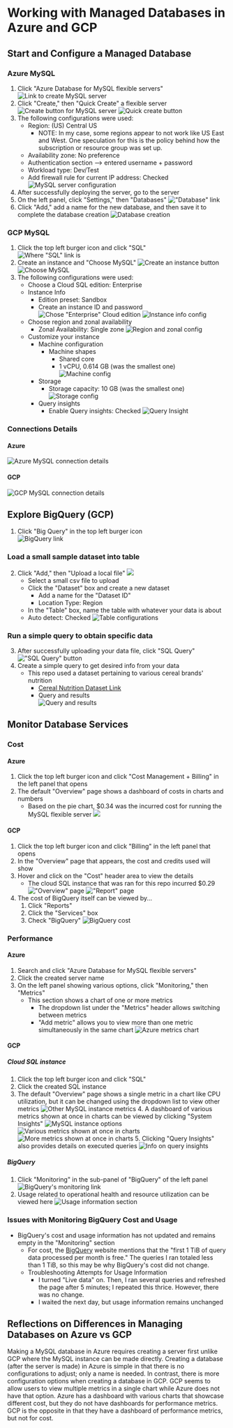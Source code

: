 # Working with Managed Databases in Azure and GCP

## Start and Configure a Managed Database
### Azure MySQL
1. Click "Azure Database for MySQL flexible servers"
![Link to create MySQL server](img/azure/mysql_creation_link.png)
2. Click "Create," then "Quick Create" a flexible server
![Create button for MySQL server](img/azure/create_mysql_server.png)
![Quick create button](img/azure/quick_create.png)
3. The following configurations were used:
    * Region: (US) Central US
        * NOTE: In my case, some regions appear to not work like US East and West. One speculation for this is the policy behind how the subscription or resource group was set up.
    * Availability zone: No preference
    * Authentication section --> entered username + password
    * Workload type: Dev/Test
    * Add firewall rule for current IP address: Checked
![MySQL server configuration](img/azure/server_config.png)
4. After successfully deploying the server, go to the server
5. On the left panel, click "Settings," then "Databases"
!["Database" link](img/azure/db_link.png)
6. Click "Add," add a name for the new database, and then save it to complete the database creation 
![Database creation](img/azure/create_db.png) 

### GCP MySQL
1. Click the top left burger icon and click "SQL"  
![Where "SQL" link is](img/gcp/sql_link.png)
2. Create an instance and "Choose MySQL"
![Create an instance button](img/gcp/create_instance.png)
![Choose MySQL](img/gcp/choose_mysql.png)
3. The following configurations were used:
    * Choose a Cloud SQL edition: Enterprise
    * Instance Info
        * Edition preset: Sandbox
        * Create an instance ID and password
![Chose "Enterprise" Cloud edition](img/gcp/cloud_edition.png)
![Instance info config](img/gcp/instance_info.png)
    * Choose region and zonal availability
        * Zonal Availability: Single zone
![Region and zonal config](img/gcp/region_zone.png)
    * Customize your instance
        * Machine configuration
            * Machine shapes
                * Shared core
                * 1 vCPU, 0.614 GB (was the smallest one)
![Machine config](img/gcp/machine_config.png)
        * Storage
            * Storage capacity: 10 GB (was the smallest one)
![Storage config](img/gcp/storage.png)
        * Query insights
            * Enable Query insights: Checked
![Query Insight](img/gcp/query_insight.png)

### Connections Details
#### Azure
![Azure MySQL connection details](img/azure/connection_details.png)
#### GCP
![GCP MySQL connection details](img/gcp/connection_details.png)

## Explore BigQuery (GCP)
1. Click "Big Query" in the top left burger icon  
![BigQuery link](img/gcp/bigquery/bigquery_link.png)

### Load a small sample dataset into table
2. Click "Add," then "Upload a local file"
![](img/gcp/upload_data.png)
    * Select a small csv file to upload
    * Click the "Dataset" box and create a new dataset
        * Add a name for the "Dataset ID"
        * Location Type: Region
    * In the "Table" box, name the table with whatever your data is about
    * Auto detect: Checked
![Table configurations](img/gcp/bigquery/create_table.png)

### Run a simple query to obtain specific data
3. After successfully uploading your data file, click "SQL Query"
!["SQL Query" button](img/gcp/bigquery/create_query.png)
4. Create a simple query to get desired info from your data
    * This repo used a dataset pertaining to various cereal brands' nutrition
        * [Cereal Nutrition Dataset Link](https://www.kaggle.com/datasets/crawford/80-cereals)
        * Query and results  
![Query and results](img/gcp/bigquery/query_n_results.png)   

## Monitor Database Services
### Cost
#### Azure
1. Click the top left burger icon and click "Cost Management + Billing" in the left panel that opens
2. The default "Overview" page shows a dashboard of costs in charts and numbers
    * Based on the pie chart, $0.34 was the incurred cost for running the MySQL flexible server 
![](img/azure/monitoring/cost_dashboard.png)

#### GCP
1. Click the top left burger icon and click "Billing" in the left panel that opens
2. In the "Overview" page that appears, the cost and credits used will show
3. Hover and click on the "Cost" header area to view the details
    * The cloud SQL instance that was ran for this repo incurred $0.29
!["Overview" page](img/gcp/monitoring/cost_overview.png)
!["Report" page](img/gcp/monitoring/cost_report.png)
4. The cost of BigQuery itself can be viewed by...
    1. Click "Reports"
    2. Click the "Services" box
    3. Check "BigQuery"
![BigQuery cost](img/gcp/bigquery/bigquery_cost_nav.png)

### Performance
#### Azure
1. Search and click "Azure Database for MySQL flexible servers"
2. Click the created server name
3. On the left panel showing various options, click "Monitoring," then "Metrics"
    * This section shows a chart of one or more metrics
        * The dropdown list under the "Metrics" header allows switching between metrics
        * "Add metric" allows you to view more than one metric simultaneously in the same chart
![Azure metrics chart](img/azure/monitoring/metrics.png)

#### GCP
##### Cloud SQL instance
1. Click the top left burger icon and click "SQL"
2. Click the created SQL instance
3. The default "Overview" page shows a single metric in a chart like CPU utilization, but it can be changed using the dropdown list to view other metrics
![Other MySQL instance metrics](img/gcp/monitoring/mysql_metrics_overview.png)
    4. A dashboard of various metrics shown at once in charts can be viewed by clicking "System Insights"
![MySQL instance options](img/gcp/monitoring/sql_options.png)
![Various metrics shown at once in charts](img/gcp/monitoring/mysql_system_insight_1.png)
![More metrics shown at once in charts](img/gcp/monitoring/mysql_system_insight_2.png)
    5. Clicking "Query Insights" also provides details on executed queries
![Info on query insights](img/gcp/monitoring/query_insights.png)

##### BigQuery
1. Click "Monitoring" in the sub-panel of "BigQuery" of the left panel
![BigQuery's monitoring link](img/gcp/bigquery/monitoring_link.png)
2. Usage related to operational health and resource utilization can be viewed here
![Usage information section](img/gcp/bigquery/monitoring_pg.png)

### Issues with Monitoring BigQuery Cost and Usage
* BigQuery's cost and usage information has not updated and remains empty in the "Monitoring" section
    * For cost, the [BigQuery](https://cloud.google.com/bigquery/pricing) website mentions that the "first 1 TiB of query data processed per month is free." The queries I ran totaled less than 1 TiB, so this may be why BigQuery's cost did not change. 
    * Troubleshooting Attempts for Usage Information
        * I turned "Live data" on. Then, I ran several queries and refreshed the page after 5 minutes; I repeated this thrice. However, there was no change.
        * I waited the next day, but usage information remains unchanged

## Reflections on Differences in Managing Databases on Azure vs GCP
Making a MySQL database in Azure requires creating a server first unlike GCP where the MySQL instance can be made directly. Creating a database (after the server is made) in Azure is simple in that there is no configurations to adjust; only a name is needed. In contrast, there is more configuration options when creating a database in GCP. GCP seems to allow users to view multiple metrics in a single chart while Azure does not have that option. Azure has a dashboard with various charts that showcase different cost, but they do not have dashboards for performance metrics. GCP is the opposite in that they have a dashboard of performance metrics, but not for cost.
